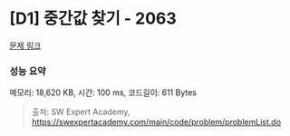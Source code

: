 # [D1] 중간값 찾기 - 2063 

[문제 링크](https://swexpertacademy.com/main/code/problem/problemDetail.do?contestProbId=AV5QPsXKA2UDFAUq) 

### 성능 요약

메모리: 18,620 KB, 시간: 100 ms, 코드길이: 611 Bytes



> 출처: SW Expert Academy, https://swexpertacademy.com/main/code/problem/problemList.do